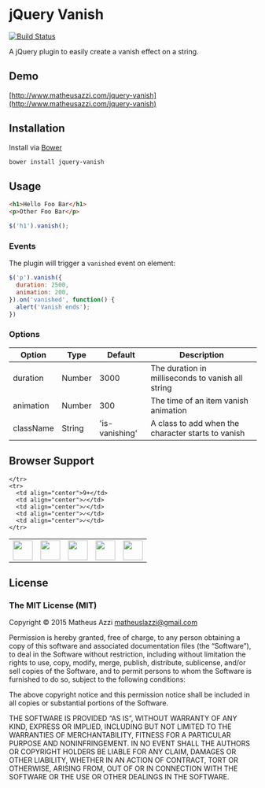# jQuery Vanish

[![Build Status](https://travis-ci.org/matheusazzi/jquery-vanish.svg)](https://travis-ci.org/matheusazzi/jquery-vanish)

A jQuery plugin to easily create a vanish effect on a string.

## Demo

[http://www.matheusazzi.com/jquery-vanish](http://www.matheusazzi.com/jquery-vanish)

## Installation

Install via [Bower](http://bower.io)

```bash
bower install jquery-vanish
```

## Usage

```html
<h1>Hello Foo Bar</h1>
<p>Other Foo Bar</p>
```

```javascript
$('h1').vanish();
```

### Events

The plugin will trigger a `vanished` event on element:

```javascript
$('p').vanish({
  duration: 2500,
  animation: 200,
}).on('vanished', function() {
  alert('Vanish ends');
})
```

### Options

| Option        | Type     | Default        | Description |
|---------------|----------|----------------|-------------|
| duration      | Number   | 3000           | The duration in milliseconds to vanish all string |
| animation     | Number   | 300            | The time of an item vanish animation |
| className     | String   | 'is-vanishing' | A class to add when the character starts to vanish |

## Browser Support
<table>
  <tbody>
    <tr>
      <td><img src="http://ie.microsoft.com/testdrive/ieblog/2010/Sep/16_UserExperiencesEvolvingthebluee_23.png" height="40"></td>
      <td><img src="http://img3.wikia.nocookie.net/__cb20120330024137/logopedia/images/d/d7/Google_Chrome_logo_2011.svg" height="40"></td>
      <td><img src="http://media.idownloadblog.com/wp-content/uploads/2014/06/Safari-logo-OS-X-Yosemite.png" height="40"></td>
      <td><img src="http://th09.deviantart.net/fs71/200H/f/2013/185/e/b/firefox_2013_vector_icon_by_thegoldenbox-d6bxsye.png" height="40"></td>
      <td><img src="http://upload.wikimedia.org/wikipedia/commons/d/d4/Opera_browser_logo_2013.png" height="40"></td>

    </tr>
    <tr>
      <td align="center">9+</td>
      <td align="center">✓</td>
      <td align="center">✓</td>
      <td align="center">✓</td>
      <td align="center">✓</td>
    </tr>
  </tbody>
</table>

## License

### The MIT License (MIT)

Copyright © 2015 Matheus Azzi <matheuslazzi@gmail.com>

Permission is hereby granted, free of charge, to any person obtaining a copy of this software and associated documentation files (the “Software”), to deal in the Software without restriction, including without limitation the rights to use, copy, modify, merge, publish, distribute, sublicense, and/or sell copies of the Software, and to permit persons to whom the Software is furnished to do so, subject to the following conditions:

The above copyright notice and this permission notice shall be included in all copies or substantial portions of the Software.

THE SOFTWARE IS PROVIDED “AS IS”, WITHOUT WARRANTY OF ANY KIND, EXPRESS OR IMPLIED, INCLUDING BUT NOT LIMITED TO THE WARRANTIES OF MERCHANTABILITY, FITNESS FOR A PARTICULAR PURPOSE AND NONINFRINGEMENT. IN NO EVENT SHALL THE AUTHORS OR COPYRIGHT HOLDERS BE LIABLE FOR ANY CLAIM, DAMAGES OR OTHER LIABILITY, WHETHER IN AN ACTION OF CONTRACT, TORT OR OTHERWISE, ARISING FROM, OUT OF OR IN CONNECTION WITH THE SOFTWARE OR THE USE OR OTHER DEALINGS IN THE SOFTWARE.
